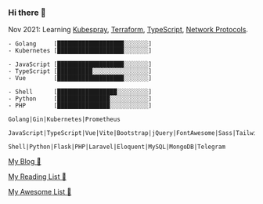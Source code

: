 ### Hi there 👋

Nov 2021: Learning [Kubespray](https://kubespray.io/#/), [Terraform](https://www.terraform.io/), [TypeScript](https://www.typescriptlang.org/), [Network Protocols](https://en.wikipedia.org/wiki/Lists_of_network_protocols).

```
- Golang     [███████████████████░░░░░░░]
- Kubernetes [███████████████████░░░░░░░]

- JavaScript [███████████████████░░░░░░░]
- TypeScript [██████████░░░░░░░░░░░░░░░░]
- Vue        [███████████████████░░░░░░░]

- Shell      [█████████████████░░░░░░░░░]
- Python     [███████████████░░░░░░░░░░░]
- PHP        [███████████████░░░░░░░░░░░]

Golang|Gin|Kubernetes|Prometheus

JavaScript|TypeScript|Vue|Vite|Bootstrap|jQuery|FontAwesome|Sass|TailwindCSS|WindiCSS

Shell|Python|Flask|PHP|Laravel|Eloquent|MySQL|MongoDB|Telegram
```

[My Blog 🧦](./writing)

[My Reading List 🤖](./reading)

[My Awesome List 👾](./awesome)
